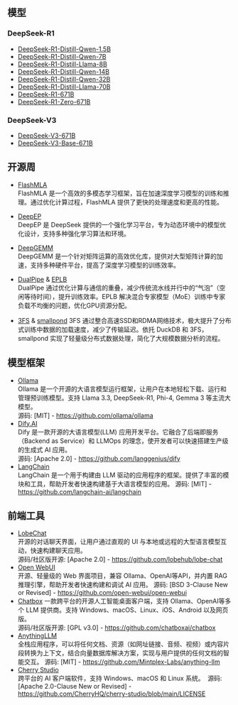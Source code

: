 ## 模型
### DeepSeek-R1
- [DeepSeek-R1-Distill-Qwen-1.5B](https://huggingface.co/deepseek-ai/DeepSeek-R1-Distill-Qwen-1.5B)
- [DeepSeek-R1-Distill-Qwen-7B](https://huggingface.co/deepseek-ai/DeepSeek-R1-Distill-Qwen-7B)
- [DeepSeek-R1-Distill-Llama-8B](https://huggingface.co/deepseek-ai/DeepSeek-R1-Distill-Llama-8B)
- [DeepSeek-R1-Distill-Qwen-14B](https://huggingface.co/deepseek-ai/DeepSeek-R1-Distill-Qwen-14B)
- [DeepSeek-R1-Distill-Qwen-32B](https://huggingface.co/deepseek-ai/DeepSeek-R1-Distill-Qwen-32B)
- [DeepSeek-R1-Distill-Llama-70B](https://huggingface.co/deepseek-ai/DeepSeek-R1-Distill-Llama-70B)
- [DeepSeek-R1-671B](https://huggingface.co/deepseek-ai/DeepSeek-R1) 
- [DeepSeek-R1-Zero-671B](https://huggingface.co/deepseek-ai/DeepSeek-R1-Zero)  
  
### DeepSeek-V3
- [DeepSeek-V3-671B](https://huggingface.co/deepseek-ai/DeepSeek-V3)
- [DeepSeek-V3-Base-671B](https://huggingface.co/deepseek-ai/DeepSeek-V3-Base)

## 开源周
- [FlashMLA](https://github.com/deepseek-ai/FlashMLA)  
  FlashMLA 是一个高效的多模态学习框架，旨在加速深度学习模型的训练和推理。通过优化计算过程，FlashMLA 提供了更快的处理速度和更高的性能。

- [DeepEP](https://github.com/deepseek-ai/DeepEP)  
  DeepEP 是 DeepSeek 提供的一个强化学习平台，专为动态环境中的模型优化设计，支持多种强化学习算法和环境。

- [DeepGEMM](https://github.com/deepseek-ai/DeepGEMM)  
  DeepGEMM 是一个针对矩阵运算的高效优化库，提供对大型矩阵计算的加速，支持多种硬件平台，提高了深度学习模型的训练效率。

- [DualPipe](https://github.com/deepseek-ai/DualPipe) & [EPLB](https://github.com/deepseek-ai/eplb)  
  DualPipe 通过优化计算与通信的重叠，减少传统流水线并行中的“气泡”（空闲等待时间），提升训练效率。EPLB 解决混合专家模型（MoE）训练中专家负载不均衡的问题，优化GPU资源分配。

- [3FS](https://github.com/deepseek-ai/3FS ) & [smallpond](https://github.com/deepseek-ai/smallpond)
  3FS 通过整合高速SSD和RDMA网络技术，极大提升了分布式训练中数据的加载速度，减少了传输延迟。依托 DuckDB 和 3FS，smallpond 实现了轻量级分布式数据处理，简化了大规模数据分析的流程。

## 模型框架
- [Ollama](https://ollama.com/)  
  Ollama 是一个开源的大语言模型运行框架，让用户在本地轻松下载、运行和管理预训练模型。支持 Llama 3.3, DeepSeek-R1, Phi-4, Gemma 3 等主流大模型。  
  源码: [MIT] - https://github.com/ollama/ollama
- [Dify.AI](https://dify.ai/)  
  Dify 是一款开源的大语言模型(LLM) 应用开发平台。它融合了后端即服务（Backend as Service）和 LLMOps 的理念，使开发者可以快速搭建生产级的生成式 AI 应用。  
  源码: [Apache 2.0] - https://github.com/langgenius/dify
- [LangChain](https://www.langchain.com/)  
  LangChain 是一个用于构建由 LLM 驱动的应用程序的框架。提供了丰富的模块和工具，帮助开发者快速构建基于大语言模型的应用。
  源码: [MIT] - https://github.com/langchain-ai/langchain

## 前端工具
- [LobeChat](https://lobehub.com/)  
  开源的对话聊天界面，让用户通过直观的 UI 与本地或远程的大型语言模型互动，快速构建聊天应用。  
  源码/社区版开源: [Apache 2.0] - https://github.com/lobehub/lobe-chat
- [Open WebUI](https://openwebui.com/)  
  开源、轻量级的 Web 界面项目，兼容 Ollama、OpenAI等API，并内置 RAG 推理引擎，帮助开发者快速构建和调试 AI 应用。
  源码: [BSD 3-Clause New or Revised] - https://github.com/open-webui/open-webui
- [Chatbox](https://chatboxai.app/)
  一款跨平台的开源人工智能桌面客户端，支持 Ollama、OpenAI等多个 LLM 提供商。支持 Windows、macOS、Linux、iOS、Android 以及网页版。  
  源码/社区版开源: [GPL v3.0] - https://github.com/chatboxai/chatbox
- [AnythingLLM](https://anythingllm.com/)  
  全栈应用程序，可以将任何文档、资源（如网址链接、音频、视频）或内容片段转换为上下文，结合向量数据库解决方案，实现与用户提供的任何文档的智能交互。
  源码: [MIT] - https://github.com/Mintplex-Labs/anything-llm
- [Cherry Studio](https://cherry-ai.com/)  
  跨平台的 AI 客户端软件，支持 Windows、macOS 和 Linux 系统。 ​
  源码: [Apache 2.0-Clause New or Revised] - https://github.com/CherryHQ/cherry-studio/blob/main/LICENSE
